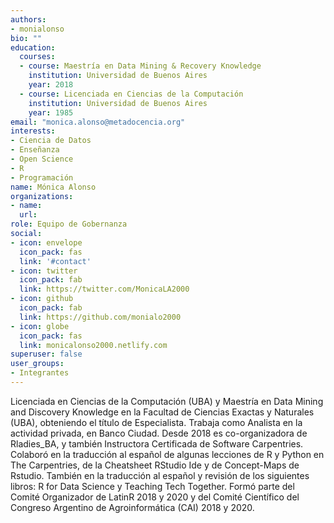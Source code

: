 ```yaml
---
authors:
- monialonso
bio: ""
education:
  courses:
  - course: Maestría en Data Mining & Recovery Knowledge 
    institution: Universidad de Buenos Aires 
    year: 2018
  - course: Licenciada en Ciencias de la Computación
    institution: Universidad de Buenos Aires 
    year: 1985
email: "monica.alonso@metadocencia.org"
interests:
- Ciencia de Datos
- Enseñanza
- Open Science
- R
- Programación
name: Mónica Alonso
organizations:
- name: 
  url: 
role: Equipo de Gobernanza
social:
- icon: envelope
  icon_pack: fas
  link: '#contact'
- icon: twitter
  icon_pack: fab
  link: https://twitter.com/MonicaLA2000
- icon: github
  icon_pack: fab
  link: https://github.com/monialo2000
- icon: globe
  icon_pack: fas
  link: monicalonso2000.netlify.com
superuser: false
user_groups:
- Integrantes
---
```


Licenciada en Ciencias de la Computación (UBA) y Maestría en Data Mining and Discovery Knowledge en la Facultad de Ciencias Exactas y Naturales (UBA), obteniendo el título de Especialista. Trabaja como Analista en la actividad privada, en Banco Ciudad. 
Desde 2018 es co-organizadora de Rladies_BA, y también Instructora Certificada de Software Carpentries. 
Colaboró en la traducción al español de algunas lecciones de R y Python en The Carpentries, de la Cheatsheet RStudio Ide y de Concept-Maps de Rstudio. También en la traducción al español y revisión de los siguientes libros: R for Data Science y Teaching Tech Together.  Formó parte del Comité Organizador de LatinR 2018 y 2020 y del Comité Científico del Congreso Argentino de Agroinformática (CAI) 2018 y 2020. 
